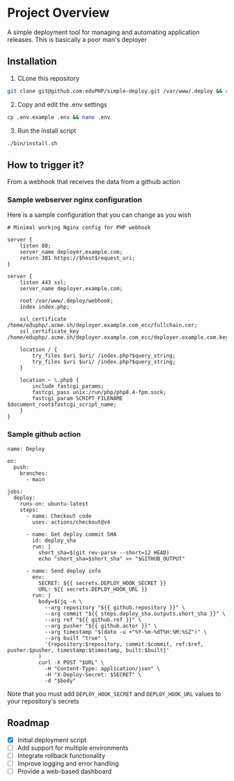 # Project Overview

A simple deployment tool for managing and automating application releases. This is basically a poor man's deployer

## Installation

1. CLone this repository
```bash
git clone git@github.com:eduPHP/simple-deploy.git /var/www/.deploy && cd /var/www/.deploy
```
2. Copy and edit the .env settings
```bash
cp .env.example .env && nano .env
```
3. Run the install script
```bash
./bin/install.sh
```

## How to trigger it?

From a webhook that receives the data from a githuib action

### Sample webserver nginx configuration

Here is a sample configuration that you can change as you wish

```
# Minimal working Nginx config for PHP webhook

server {
    listen 80;
    server_name deployer.example.com;
    return 301 https://$host$request_uri;
}

server {
    listen 443 ssl;
    server_name deployer.example.com;

    root /var/www/.deploy/webhook;
    index index.php;

    ssl_certificate /home/eduphp/.acme.sh/deployer.example.com_ecc/fullchain.cer;
    ssl_certificate_key /home/eduphp/.acme.sh/deployer.example.com_ecc/deployer.example.com.key;

    location / {
        try_files $uri $uri/ /index.php?$query_string;
        try_files $uri $uri/ /index.php?$query_string;
    }

    location ~ \.php$ {
        include fastcgi_params;
        fastcgi_pass unix:/run/php/php8.4-fpm.sock;
        fastcgi_param SCRIPT_FILENAME $document_root$fastcgi_script_name;
    }
}
```

### Sample github action
```
name: Deploy

on:
  push:
    branches:
      - main

jobs:
  deploy:
    runs-on: ubuntu-latest
    steps:
      - name: Checkout code
        uses: actions/checkout@v4

      - name: Get deploy commit SHA
        id: deploy_sha
        run: |
          short_sha=$(git rev-parse --short=12 HEAD)
          echo "short_sha=$short_sha" >> "$GITHUB_OUTPUT"

      - name: Send deploy info
        env:
          SECRET: ${{ secrets.DEPLOY_HOOK_SECRET }}
          URL: ${{ secrets.DEPLOY_HOOK_URL }}
        run: |
          body=$(jq -n \
            --arg repository "${{ github.repository }}" \
            --arg commit "${{ steps.deploy_sha.outputs.short_sha }}" \
            --arg ref "${{ github.ref }}" \
            --arg pusher "${{ github.actor }}" \
            --arg timestamp "$(date -u +"%Y-%m-%dT%H:%M:%SZ")" \
            --arg built "true" \
            '{repository:$repository, commit:$commit, ref:$ref, pusher:$pusher, timestamp:$timestamp, built:$built}'
          )
          curl -X POST "$URL" \
            -H "Content-Type: application/json" \
            -H "X-Deploy-Secret: $SECRET" \
            -d "$body"
```

Note that you must add `DEPLOY_HOOK_SECRET` and `DEPLOY_HOOK_URL` values to your repository's secrets


## Roadmap

- [x] Initial deployment script
- [ ] Add support for multiple environments
- [ ] Integrate rollback functionality
- [ ] Improve logging and error handling
- [ ] Provide a web-based dashboard